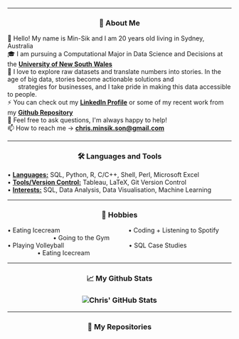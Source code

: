 
---

<h3 align="center">
👀 About Me</h3>

👋 Hello! My name is Min-Sik and I am 20 years old living in Sydney, Australia
<br />
🎓 I am pursuing a Computational Major in Data Science and Decisions at the <a href="https://www.unsw.edu.au/"> <b>University of New South Wales</b></a>
<br />
🌱 I love to explore raw datasets and translate numbers into stories. In the age of big data, stories become actionable solutions and <br>
&nbsp; &nbsp; &nbsp; strategies for businesses, and I take pride in making this data accessible to people.
<br />
⚡ You can check out my <a href="https://www.linkedin.com/in/chris-minsik-son/"> <b>LinkedIn Profile</b></a> or some of my recent work from my <a href="https://github.com/chris-minsik-son?tab=repositories"> <b>Github Repository</b></a>
<br />
💬 Feel free to ask questions, I'm always happy to help!
<br />
📫 How to reach me -> <a href="mailto:chris.minsik.son@gmail.com"> <b>chris.minsik.son@gmail.com</b></a>

---

<h3 align="center">
🛠 Languages and Tools </h3>
<p align="left">
• <b><u>Languages:</b></u> SQL, Python, R, C/C++, Shell, Perl, Microsoft Excel
<br />
• <b><u>Tools/Version Control:</b></u> Tableau, LaTeX, Git Version Control
<br />
• <b><u>Interests:</b></u> SQL, Data Analysis, Data Visualisation, Machine Learning

 ---

<h3 align="center">
📅 Hobbies </h3>
<p align="left">
• Eating Icecream &nbsp; &nbsp; &nbsp; &nbsp; &nbsp; &nbsp; &nbsp; &nbsp; &nbsp; &nbsp; &nbsp; &nbsp; &nbsp; &nbsp; &nbsp; &nbsp; &nbsp; &nbsp; &nbsp; • Coding + Listening to Spotify &nbsp; &nbsp; &nbsp; &nbsp; &nbsp; &nbsp; &nbsp; &nbsp; &nbsp; &nbsp; &nbsp; &nbsp; &nbsp; &nbsp; &nbsp; &nbsp; • Going to the Gym
  <br />
• Playing Volleyball &nbsp; &nbsp; &nbsp; &nbsp; &nbsp; &nbsp; &nbsp; &nbsp; &nbsp; &nbsp; &nbsp; &nbsp; &nbsp; &nbsp; &nbsp; &nbsp; &nbsp; &nbsp; • SQL Case Studies &nbsp; &nbsp; &nbsp; &nbsp; &nbsp; &nbsp; &nbsp; &nbsp; &nbsp; &nbsp; &nbsp; &nbsp; &nbsp; &nbsp; &nbsp; &nbsp; &nbsp; &nbsp; &nbsp; &nbsp; &nbsp;• Eating Icecream
  
---
  
<h3 align="center">
📈 My Github Stats </h3>
<h3 align="center">
  <img align="center" src="https://github-readme-stats.vercel.app/api?username=chris-minsik-son&show_icons=true&theme=vue" alt="Chris' GitHub Stats" />
</a>

<br />


---

<h3 align="center">
📂 My Repositories </h3>
<h3 align="center">
